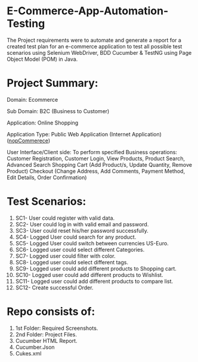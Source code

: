 # E-Commerce-App-Automation-Testing

The Project requirements were to automate and generate a report for a created test plan for an e-commerce application to test all possible test scenarios using Selenium WebDriver, BDD Cucumber & TestNG using Page Object Model (POM) in Java.

# Project Summary:

Domain: Ecommerce

Sub Domain: B2C (Business to Customer)

Application: Online Shopping

Application Type: Public Web Application (Internet Application) ([nopCommerece](https://demo.nopcommerce.com/))

User Interface/Client side: To perform specified Business operations:
Customer Registration, Customer Login,
View Products, Product Search, Advanced Search
Shopping Cart (Add Product/s, Update Quantity, Remove Product)
Checkout (Change Address, Add Comments, Payment Method, Edit Details, Order Confirmation)

# Test Scenarios:
1) SC1- User could register with valid data.
2) SC2- User could log in with valid email and password.
3) SC3- User could reset his/her password successfully.
4) SC4- Logged User could search for any product.
5) SC5- Logged User could switch between currencies US-Euro.
6) SC6- Logged user could select different Categories.
7) SC7- Logged user could filter with color.
8) SC8- Logged user could select different tags.
9) SC9- Logged user could add different products to Shopping cart.
10) SC10- Logged user could add different products to Wishlist.
11) SC11- Logged user could add different products to compare list.
12) SC12- Create successful Order.

# Repo consists of:

1) 1st Folder: Required Screenshots.
2) 2nd Folder: Project Files.
3) Cucumber HTML Report.
4) Cucumber.Json
5) Cukes.xml
